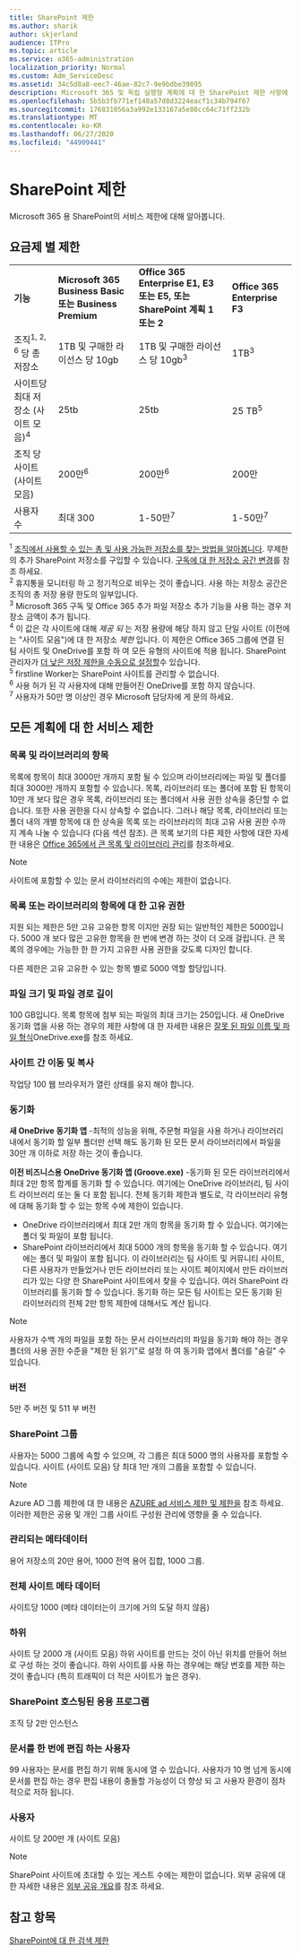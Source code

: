 ```yaml
---
title: SharePoint 제한
ms.author: sharik
author: skjerland
audience: ITPro
ms.topic: article
ms.service: o365-administration
localization_priority: Normal
ms.custom: Adm_ServiceDesc
ms.assetid: 34c5d8a8-eec7-46ae-82c7-9e9bdbe39895
description: Microsoft 365 및 독립 실행형 계획에 대 한 SharePoint 제한 사항에 대해 알아봅니다.
ms.openlocfilehash: 5b5b3fb771ef148a57d8d3224eacf1c34b794f67
ms.sourcegitcommit: 176831056a3a992e133167a5e88cc64c71ff232b
ms.translationtype: MT
ms.contentlocale: ko-KR
ms.lasthandoff: 06/27/2020
ms.locfileid: "44909441"
---
```

# <a name="sharepoint-limits"></a>SharePoint 제한

Microsoft 365 용 SharePoint의 서비스 제한에 대해 알아봅니다.
  
## <a name="limits-by-plan"></a>요금제 별 제한 

|||||
|:-----|:-----|:-----|:-----|
|**기능** <br/> |**Microsoft 365 Business Basic 또는 Business Premium** <br/> |**Office 365 Enterprise E1, E3 또는 E5, 또는 SharePoint 계획 1 또는 2** <br/> | **Office 365 Enterprise F3** <br/> |
|조직<sup>1, 2, 6</sup> 당 총 저장소 <br/> |1TB 및 구매한 라이선스 당 10gb  <br/> |1TB 및 구매한 라이선스 당 10gb<sup>3</sup> <br/> |1TB<sup>3</sup> <br/> |
|사이트당 최대 저장소 (사이트 모음)<sup>4</sup><br/> |25tb <br/> |25tb <br/> |25 TB<sup>5</sup> <br/> |
|조직 당 사이트 (사이트 모음)  <br/> |200만<sup>6</sup> <br/> |200만<sup>6</sup> <br/> |200만<br/> |
|사용자 수  <br/> |최대 300  <br/> |1-50만<sup>7</sup> <br/> |1-50만<sup>7</sup> <br/> |
   
<sup>1</sup> [조직에서 사용할 수 있는 총 및 사용 가능한 저장소를 찾는 방법을 알아봅니다](/sharepoint/manage-site-collection-storage-limits). 무제한의 추가 SharePoint 저장소를 구입할 수 있습니다. [구독에 대 한 저장소 공간 변경](/office365/admin/subscriptions-and-billing/add-storage-space)를 참조 하세요. 
<br/><sup>2</sup> 휴지통을 모니터링 하 고 정기적으로 비우는 것이 좋습니다. 사용 하는 저장소 공간은 조직의 총 저장 용량 한도의 일부입니다. 
<br/> <sup>3</sup> Microsoft 365 구독 및 Office 365 추가 파일 저장소 추가 기능을 사용 하는 경우 저장소 금액이 추가 됩니다. 
<br/> <sup>4</sup> 이 값은 각 사이트에 대해 *제공 되* 는 저장 용량에 해당 하지 않고 단일 사이트 (이전에는 "사이트 모음")에 대 한 저장소 *제한* 입니다. 이 제한은 Office 365 그룹에 연결 된 팀 사이트 및 OneDrive를 포함 하 여 모든 유형의 사이트에 적용 됩니다. SharePoint 관리자가 [더 낮은 저장 제한을 수동으로 설정할](/sharepoint/manage-site-collection-storage-limits#manage-individual-site-storage-limits)수 있습니다. 
<br/> <sup>5</sup> firstline Worker는 SharePoint 사이트를 관리할 수 없습니다. 
<br/> <sup>6</sup> 사용 허가 된 각 사용자에 대해 만들어진 OneDrive를 포함 하지 않습니다. 
<br/> <sup>7</sup> 사용자가 50만 명 이상인 경우 Microsoft 담당자에 게 문의 하세요. 
  
## <a name="service-limits-for-all-plans"></a>모든 계획에 대 한 서비스 제한

### <a name="items-in-lists-and-libraries"></a>목록 및 라이브러리의 항목

목록에 항목이 최대 3000만 개까지 포함 될 수 있으며 라이브러리에는 파일 및 폴더를 최대 3000만 개까지 포함할 수 있습니다. 목록, 라이브러리 또는 폴더에 포함 된 항목이 10만 개 보다 많은 경우 목록, 라이브러리 또는 폴더에서 사용 권한 상속을 중단할 수 없습니다. 또한 사용 권한을 다시 상속할 수 없습니다. 그러나 해당 목록, 라이브러리 또는 폴더 내의 개별 항목에 대 한 상속을 목록 또는 라이브러리의 최대 고유 사용 권한 수까지 계속 나눌 수 있습니다 (다음 섹션 참조). 큰 목록 보기의 다른 제한 사항에 대한 자세한 내용은 [Office 365에서 큰 목록 및 라이브러리 관리](https://support.office.com/article/b4038448-ec0e-49b7-b853-679d3d8fb784)를 참조하세요. 

> [!NOTE]
> 사이트에 포함할 수 있는 문서 라이브러리의 수에는 제한이 없습니다.

### <a name="unique-permissions-for-items-in-a-list-or-library"></a>목록 또는 라이브러리의 항목에 대 한 고유 권한

지원 되는 제한은 5만 고유 고유한 항목 이지만 권장 되는 일반적인 제한은 5000입니다. 5000 개 보다 많은 고유한 항목을 한 번에 변경 하는 것이 더 오래 걸립니다. 큰 목록의 경우에는 가능한 한 한 가지 고유한 사용 권한을 갖도록 디자인 합니다.

다른 제한은 고유 고유한 수 있는 항목 별로 5000 역할 할당입니다. 

### <a name="file-size-and-file-path-length"></a>파일 크기 및 파일 경로 길이

100 GB입니다. 목록 항목에 첨부 되는 파일의 최대 크기는 250입니다. 새 OneDrive 동기화 앱을 사용 하는 경우의 제한 사항에 대 한 자세한 내용은 [잘못 된 파일 이름 및 파일 형식](https://support.office.com/article/64883a5d-228e-48f5-b3d2-eb39e07630fa)OneDrive.exe를 참조 하세요.

### <a name="moving-and-copying-across-sites"></a>사이트 간 이동 및 복사

작업당 100 웹 브라우저가 열린 상태를 유지 해야 합니다.

### <a name="sync"></a>동기화

**새 OneDrive 동기화 앱** -최적의 성능을 위해, 주문형 파일을 사용 하거나 라이브러리 내에서 동기화 할 일부 폴더만 선택 해도 동기화 된 모든 문서 라이브러리에서 파일을 30만 개 이하로 저장 하는 것이 좋습니다.

**이전 비즈니스용 OneDrive 동기화 앱 (Groove.exe)** -동기화 된 모든 라이브러리에서 최대 2만 항목 합계를 동기화 할 수 있습니다. 여기에는 OneDrive 라이브러리, 팀 사이트 라이브러리 또는 둘 다 포함 됩니다. 전체 동기화 제한과 별도로, 각 라이브러리 유형에 대해 동기화 할 수 있는 항목 수에 제한이 있습니다.

   - OneDrive 라이브러리에서 최대 2만 개의 항목을 동기화 할 수 있습니다. 여기에는 폴더 및 파일이 포함 됩니다. 
   - SharePoint 라이브러리에서 최대 5000 개의 항목을 동기화 할 수 있습니다. 여기에는 폴더 및 파일이 포함 됩니다. 이 라이브러리는 팀 사이트 및 커뮤니티 사이트, 다른 사용자가 만들었거나 만든 라이브러리 또는 사이트 페이지에서 만든 라이브러리가 있는 다양 한 SharePoint 사이트에서 찾을 수 있습니다. 여러 SharePoint 라이브러리를 동기화 할 수 있습니다. 동기화 하는 모든 팀 사이트는 모든 동기화 된 라이브러리의 전체 2만 항목 제한에 대해서도 계산 됩니다.

> [!NOTE]
> 사용자가 수백 개의 파일을 포함 하는 문서 라이브러리의 파일을 동기화 해야 하는 경우 폴더의 사용 권한 수준을 "제한 된 읽기"로 설정 하 여 동기화 앱에서 폴더를 "숨길" 수 있습니다. 

### <a name="versions"></a>버전

5만 주 버전 및 511 부 버전

### <a name="sharepoint-groups"></a>SharePoint 그룹

사용자는 5000 그룹에 속할 수 있으며, 각 그룹은 최대 5000 명의 사용자를 포함할 수 있습니다. 사이트 (사이트 모음) 당 최대 1만 개의 그룹을 포함할 수 있습니다.

> [!NOTE]
> Azure AD 그룹 제한에 대 한 내용은 [AZURE ad 서비스 제한 및 제한을](/azure/active-directory/users-groups-roles/directory-service-limits-restrictions) 참조 하세요. 이러한 제한은 공용 및 개인 그룹 사이트 구성원 관리에 영향을 줄 수 있습니다. 

### <a name="managed-metadata"></a>관리되는 메타데이터

용어 저장소의 20만 용어, 1000 전역 용어 집합, 1000 그룹.

### <a name="overall-site-metadata"></a>전체 사이트 메타 데이터

사이트당 1000 (메타 데이터는이 크기에 거의 도달 하지 않음)

### <a name="subsites"></a>하위 

사이트 당 2000 개 (사이트 모음) 하위 사이트를 만드는 것이 아닌 위치를 만들어 허브로 구성 하는 것이 좋습니다. 하위 사이트를 사용 하는 경우에는 해당 번호를 제한 하는 것이 좋습니다 (특히 트래픽이 더 적은 사이트가 높은 경우).

### <a name="sharepoint-hosted-applications"></a>SharePoint 호스팅된 응용 프로그램

조직 당 2만 인스턴스

### <a name="people-editing-a-document-at-the-same-time"></a>문서를 한 번에 편집 하는 사용자

99 사용자는 문서를 편집 하기 위해 동시에 열 수 있습니다. 사용자가 10 명 넘게 동시에 문서를 편집 하는 경우 편집 내용이 충돌할 가능성이 더 향상 되 고 사용자 환경이 점차적으로 저하 됩니다.

### <a name="users"></a>사용자

사이트 당 200만 개 (사이트 모음)
   
> [!NOTE]
> SharePoint 사이트에 초대할 수 있는 게스트 수에는 제한이 없습니다. 외부 공유에 대 한 자세한 내용은 [외부 공유 개요](/sharepoint/external-sharing-overview)를 참조 하세요.

## <a name="see-also"></a>참고 항목

[SharePoint에 대 한 검색 제한](/sharepoint/search-limits)
